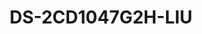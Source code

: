 ---
id: 27
title: "DS-2CD1047G2H-LIU"
slug: "DS-2CD1047G2H-LIU"
subTitle: "4 MP ColorVu Hybrid Bullet Camera"
category: "networkcamera"
imgCard: "/src/assets/images/networkcamera/DS-2CD1047G2H-LIU/DS-2CD1047G2H-LIU-1.webp"
imgAlt: "DS-2CD1047G2H-LIU"
thumbnails: [
  "/src/assets/images/networkcamera/DS-2CD1047G2H-LIU/DS-2CD1047G2H-LIU-1.webp",
  "/src/assets/images/networkcamera/DS-2CD1047G2H-LIU/DS-2CD1047G2H-LIU-2.webp",
  "/src/assets/images/networkcamera/DS-2CD1047G2H-LIU/DS-2CD1047G2H-LIU-3.webp",
]
features: [
  "4 MP high-resolution imaging with vivid color clarity",
  "Smart Hybrid Light for enhanced visibility at long range",
  "Human and vehicle detection for accurate event alerts",
  "Built-in microphone for real-time audio security",
  "Supports up to 512 GB onboard storage (optional SD card)",
  "H.265+ compression and IP67-rated weather resistance"
]
rating: 5
reviewCount: 100
specifications: {
  Camera: {
    Image_Sensor: "1/3\" Progressive Scan CMOS",
    Max_Resolution: "2560 × 1440",
    Min_Illumination: "Color: 0.001 Lux @ (F1.0, AGC ON)",
    Shutter_Time: "1/3 s to 1/100,000 s",
    Day_Night: "IR cut filter",
    Angle_Adjustment: "Pan: 0° to 360°,tilt: 0° to 90°,rotate: 0° to 360°"
  },
  Lens: {
    Lens_Type: "Fixed focal lens, 2.8 and 4 mm optional",
    Focal_Length_FOV: {
      "2.8 mm": "horizontal FOV 115°, vertical FOV 60°, diagonal FOV 143°",
      "4 mm": "horizontal FOV 94°, vertical FOV 50°, diagonal FOV 110°"
    },
    Lens_Mount: "M12",
    Iris_Type: "Fixed",
    Aperture: "F1.0"
  },
  Video: {
    Main_Stream: {
      "50_Hz": "20 fps (2560 × 1440) , 25 fps (1920 × 1080, 1280 × 720)",
      "60_Hz": "20 fps (2560 × 1440) , 24 fps (1920 × 1080, 1280 × 720)"
    },
    Sub_Stream: {
      "50_Hz": "25 fps (1280 × 720, 640 × 480, 640 × 360)",
      "60_Hz": "24 fps (1280 × 720, 640 × 480, 640 × 360)"
    },
    Video_Compression: {
      Main_Stream: "H.265+/H.265/H.264+/H.264",
      Sub_Stream: "H.265/H.264/MJPEG"
    },
    Video_Bit_Rate: "32 Kbps to 16 Mbps",
    H264_Type: "Baseline Profile,Main Profile,High Profile",
    H265_Type: "Main Profile",
    Bit_Rate_Control: "CBR,VBR",
    Scalable_Video_Coding: "H.264 and H.265 encoding",
    ROI: "1 fixed region for main stream"
  },
  Audio: {
    Audio_Type: "Mono sound",
    Audio_Compression: "G.711/G.722.1/G.726/MP2L2/PCM/AAC-LC",
    Audio_Bit_Rate: "64 Kbps (G.711)/16 Kbps (G.722.1)/16 Kbps (G.726)/32 to 160 Kbps (MP2L2)/16 to 64 Kbps (AAC-LC)",
    Audio_Sampling_Rate: "8 kHz/16 kHz",
    Environment_Noise_Filtering: "Yes"
  },
  Network: {
    Protocols: "IPv4, IPv6, TCP/IP, ICMP, DHCP, DNS, HTTP, RTP, RTSP, RTCP, NTP, IGMP, UDP, QoS, FTP, SMTP",
    Simultaneous_Live_View: "Up to 6 channels",
    API: "Open Network Video Interface (Profile S, Profile T, Profile G (only -F model supports)),ISAPI,SDK",
    User_Host: "Up to 32 users; 3 user levels: administrator, operator, and user",
    Security: "Password protection, complicated password, watermark, basic and digest authentication for HTTP, WSSE and digest authentication for Open Network Video Interface, security audit log, host authentication (MAC address)",
    Client: "iVMS-4200,Hik-Connect",
    Web_Browser: "Plug-in required live view: IE 10, IE 11, Local service: Chrome 57.0+, Firefox 52.0+, Edge 89+"
  },
  Image: {
    Image_Settings: "Rotate mode,saturation,brightness,contrast,sharpness,gain,white balance,adjustable by client software or web browser",
    Day_Night_Switch: "Day,Night,Auto,Schedule",
    WDR: "120 dB",
    SNR: "≥ 52 dB",
    Image_Enhancement: "BLC,HLC,3D DNR",
    Privacy_Mask: "4 programmable polygon privacy masks"
  },
  General: {
    Power: "12 VDC ± 25%, 0.5 A, max. 6 W,Ø5.5 mm coaxial power plug,reverse polarity protection, PoE: IEEE 802.3af, Class 3, max. 7.5 W",
    Material: "Front cover: metal, body: plastic, bracket: plastic",
    Dimension: "69.8 mm × 67.9 mm × 172.9 mm (2.7\" × 2.7\" × 6.8\")",
    Package_Dimension: "150 mm × 150 mm × 141 mm (5.91\" × 5.91\" × 5.55\")",
    Weight: "Approx. 550 g (1.2 lb.)",
    With_Package_Weight: "Approx. 800 g (1.8 lb.)",
    Storage_Conditions: "-30 °C to 60 °C (-22 °F to 140 °F). Humidity 95% or less (non-condensing)",
    Startup_and_Operating_Conditions: "-30 °C to 60 °C (-22 °F to 140 °F). Humidity 95% or less (non-condensing)",
    Language: "English, Ukrainian",
    General_Function: "Heartbeat,anti-banding,mirror,password protection,password reset via email"
  }
}
---